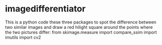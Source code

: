 # imagedifferentiator
This is a python code these three packages to spot the difference between two similar images and draw a red hilight square around the points where the two pictures differ:
from skimage.measure import compare_ssim
import imutils
import cv2
